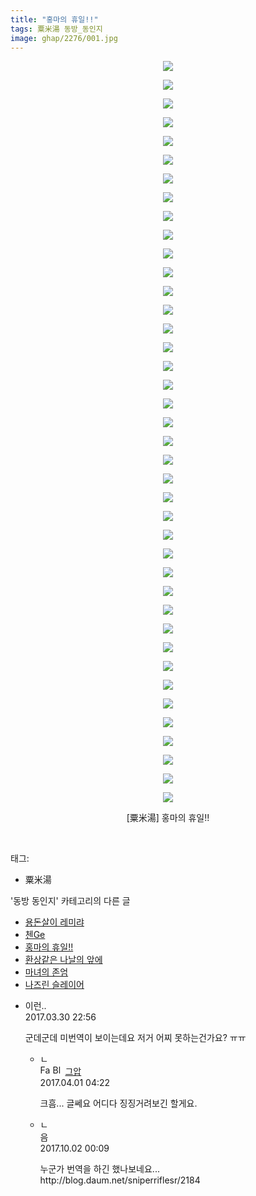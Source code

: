 ```yaml
---
title: "홍마의 휴일!!"
tags: 粟米湯 동방_동인지
image: ghap/2276/001.jpg
---
```

<div class="article">
<p style="text-align: center; clear: none; float: none;"><img src="{{ site.nasurl }}/ghap/2276/001.jpg"/></p>
<p style="text-align: center; clear: none; float: none;"><img src="{{ site.nasurl }}/ghap/2276/002.jpg"/></p>
<p style="text-align: center; clear: none; float: none;"><img src="{{ site.nasurl }}/ghap/2276/003.jpg"/></p>
<p style="text-align: center; clear: none; float: none;"><img src="{{ site.nasurl }}/ghap/2276/004.jpg"/></p>
<p style="text-align: center; clear: none; float: none;"><img src="{{ site.nasurl }}/ghap/2276/005.jpg"/></p>
<p style="text-align: center; clear: none; float: none;"><img src="{{ site.nasurl }}/ghap/2276/006.jpg"/></p>
<p style="text-align: center; clear: none; float: none;"><img src="{{ site.nasurl }}/ghap/2276/007.jpg"/></p>
<p style="text-align: center; clear: none; float: none;"><img src="{{ site.nasurl }}/ghap/2276/008.jpg"/></p>
<p style="text-align: center; clear: none; float: none;"><img src="{{ site.nasurl }}/ghap/2276/009.jpg"/></p>
<p style="text-align: center; clear: none; float: none;"><img src="{{ site.nasurl }}/ghap/2276/010.jpg"/></p>
<p style="text-align: center; clear: none; float: none;"><img src="{{ site.nasurl }}/ghap/2276/011.jpg"/></p>
<p style="text-align: center; clear: none; float: none;"><img src="{{ site.nasurl }}/ghap/2276/012.jpg"/></p>
<p style="text-align: center; clear: none; float: none;"><img src="{{ site.nasurl }}/ghap/2276/013.jpg"/></p>
<p style="text-align: center; clear: none; float: none;"><img src="{{ site.nasurl }}/ghap/2276/014.jpg"/></p>
<p style="text-align: center; clear: none; float: none;"><img src="{{ site.nasurl }}/ghap/2276/015.jpg"/></p>
<p style="text-align: center; clear: none; float: none;"><img src="{{ site.nasurl }}/ghap/2276/016.jpg"/></p>
<p style="text-align: center; clear: none; float: none;"><img src="{{ site.nasurl }}/ghap/2276/017.jpg"/></p>
<p style="text-align: center; clear: none; float: none;"><img src="{{ site.nasurl }}/ghap/2276/018.jpg"/></p>
<p style="text-align: center; clear: none; float: none;"><img src="{{ site.nasurl }}/ghap/2276/019.jpg"/></p>
<p style="text-align: center; clear: none; float: none;"><img src="{{ site.nasurl }}/ghap/2276/020.jpg"/></p>
<p style="text-align: center; clear: none; float: none;"><img src="{{ site.nasurl }}/ghap/2276/021.jpg"/></p>
<p style="text-align: center; clear: none; float: none;"><img src="{{ site.nasurl }}/ghap/2276/022.jpg"/></p>
<p style="text-align: center; clear: none; float: none;"><img src="{{ site.nasurl }}/ghap/2276/023.jpg"/></p>
<p style="text-align: center; clear: none; float: none;"><img src="{{ site.nasurl }}/ghap/2276/024.jpg"/></p>
<p style="text-align: center; clear: none; float: none;"><img src="{{ site.nasurl }}/ghap/2276/025.jpg"/></p>
<p style="text-align: center; clear: none; float: none;"><img src="{{ site.nasurl }}/ghap/2276/026.jpg"/></p>
<p style="text-align: center; clear: none; float: none;"><img src="{{ site.nasurl }}/ghap/2276/027.jpg"/></p>
<p style="text-align: center; clear: none; float: none;"><img src="{{ site.nasurl }}/ghap/2276/028.jpg"/></p>
<p style="text-align: center; clear: none; float: none;"><img src="{{ site.nasurl }}/ghap/2276/029.jpg"/></p>
<p style="text-align: center; clear: none; float: none;"><img src="{{ site.nasurl }}/ghap/2276/030.jpg"/></p>
<p style="text-align: center; clear: none; float: none;"><img src="{{ site.nasurl }}/ghap/2276/031.jpg"/></p>
<p style="text-align: center; clear: none; float: none;"><img src="{{ site.nasurl }}/ghap/2276/032.jpg"/></p>
<p style="text-align: center; clear: none; float: none;"><img src="{{ site.nasurl }}/ghap/2276/033.jpg"/></p>
<p style="text-align: center; clear: none; float: none;"><img src="{{ site.nasurl }}/ghap/2276/034.jpg"/></p>
<p style="text-align: center; clear: none; float: none;"><img src="{{ site.nasurl }}/ghap/2276/035.jpg"/></p>
<p style="text-align: center; clear: none; float: none;"><img src="{{ site.nasurl }}/ghap/2276/036.jpg"/></p>
<p style="text-align: center; clear: none; float: none;"><img src="{{ site.nasurl }}/ghap/2276/037.jpg"/></p>
<p style="text-align: center; clear: none; float: none;"><img src="{{ site.nasurl }}/ghap/2276/038.jpg"/></p>
<p style="text-align: center; clear: none; float: none;"><img src="{{ site.nasurl }}/ghap/2276/039.jpg"/></p>
<p style="text-align: center; clear: none; float: none;"><img src="{{ site.nasurl }}/ghap/2276/040.jpg"/></p>
<p style="text-align: center; clear: none; float: none;">[粟米湯] 홍마의 휴일!!</p>
<p><br/></p>
</div><div class="tagTrail">
<p>태그: </p>
<ul>
<li>粟米湯</li>
</ul>
</div><div class="another">
<p>'동방 동인지' 카테고리의 다른 글</p>
<ul>
<li><a href="/2016-09-22-ghap_2278">용돈살이 레미랴</a></li>
<li><a href="/2016-09-22-ghap_2277">첸Ge</a></li>
<li><a href="/2016-09-22-ghap_2276">홍마의 휴일!!</a></li>
<li><a href="/2016-09-22-ghap_2274">환상같은 나날의 앞에</a></li>
<li><a href="/2016-09-22-ghap_2273">마녀의 존엄</a></li>
<li><a href="/2016-09-22-ghap_2271">나즈린 슬레이어</a></li>
</ul>
</div><div class="cb_module cb_fluid">
<div class="cb_wrt cb_profile">
<div class="comment">
<ul>
<li class="cb_thumb_off" id="comment14953568">
<div class="cb_comment_area">
<div class="cb_info_area">
<div class="cb_section">
<span class="cb_nick_name">이런..</span>
</div>
<div class="cb_section">
<span class="cb_date">2017.03.30 22:56 </span>
</div>
</div>
<div class="cb_dsc_comment">
<p class="cb_dsc">
											군데군데 미번역이 보이는데요 저거 어찌 못하는건가요? ㅠㅠ
										</p>
</div>
<ul>
<li class="cb_thumb_off" id="comment14954324">
<span class="cb_bu_subnode">ㄴ</span>
<div class="cb_comment_area">
<div class="cb_info_area">
<div class="cb_section">
<span class="cb_nick_name"><img alt="Favicon of https://ghaptouhou.tistory.com" height="16" onerror="this.onerror=null;this.parentNode.removeChild(this)" src="https://ghaptouhou.tistory.com/favicon.ico" width="16"/> <img alt="BlogIcon" height="16" onerror="this.parentNode.removeChild(this)" src="https://ghaptouhou.tistory.com/index.gif" width="16"/> <a href="https://ghaptouhou.tistory.com" onclick="return openLinkInNewWindow(this)"> 그압</a><span class="tistoryProfileLayerTrigger" onclick='TistoryProfile.show(event, this, {"title":"\uc800\uae30 \uc774\uac70 \ub098\uc911\uc5d0 \uc218\uc815 \uac00\ub2a5\ud558\ub098\uc694","url":"https:\/\/ghap.tistory.com","nickname":"\uadf8\uc555","items":[]}); return false;'></span></span>
</div>
<div class="cb_section">
<span class="cb_date">2017.04.01 04:22 </span>
</div>
</div>
<div class="cb_dsc_comment">
<p class="cb_dsc">
																크흠... 글쎄요 어디다 징징거려보긴 할게요.
															</p>
</div>
</div>
</li>
<li class="cb_thumb_off" id="comment15094692">
<span class="cb_bu_subnode">ㄴ</span>
<div class="cb_comment_area">
<div class="cb_info_area">
<div class="cb_section">
<span class="cb_nick_name">음</span>
</div>
<div class="cb_section">
<span class="cb_date">2017.10.02 00:09 </span>
</div>
</div>
<div class="cb_dsc_comment">
<p class="cb_dsc">
																누군가 번역을 하긴 했나보네요...<br/>
http://blog.daum.net/sniperriflesr/2184
															</p>
</div>
</div>
</li>
</ul>
</div></li>
</ul>
</div>
</div><!-- commentList close -->
</div>